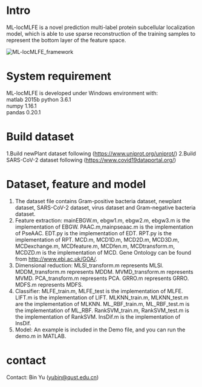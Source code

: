 # Intro  
ML-locMLFE is a novel prediction multi-label protein subcellular localization  model, which is able to use sparse reconstruction of the training samples to represent the bottom layer of the feature space. 

![ML-locMLFE_framework](https://user-images.githubusercontent.com/38091066/140920649-094b9ac1-887b-4e82-8154-75e77b779912.png)



# System requirement  
ML-locMLFE is developed under Windows environment with:  
matlab 2015b
python  3.6.1  
numpy  1.16.1  
pandas  0.20.1   

# Build dataset
1.Build newPlant dataset following (https://www.uniprot.org/uniprot/)
2.Build SARS-CoV-2 dataset following (https://www.covid19dataportal.org/)

# Dataset, feature and model
1. The dataset file contains Gram-positive bacteria dataset, newplant dataset, SARS-CoV-2 dataset, virus dataset and Gram-negative bacteria dataset.
2. Feature extraction: mainEBGW.m, ebgw1.m, ebgw2.m, ebgw3.m  is the implementation of EBGW. PAAC.m,mainpseaac.m is the implementation of PseAAC. EDT.py is the implementation of EDT. RPT.py is the implementation of RPT. MCD.m, MCD1D.m, MCD2D.m, MCD3D.m, MCDexchange.m, MCDfeature.m, MCDfen.m, MCDtransform.m, MCDZD.m is the implementation of MCD. Gene Ontology can be found from http://www.ebi.ac.uk/GOA/.
3. Dimensional reduction: MLSI_transform.m represents MLSI. MDDM_transform.m represents MDDM. MVMD_transform.m represents MVMD. PCA_transform.m represents PCA. GRRO.m represents GRRO. MDFS.m represents MDFS.
4. Classifier: MLFE_train.m, MLFE_test is the implementation of MLFE. LIFT.m is the implementation of LIFT. MLKNN_train.m, MLKNN_test.m are the implementation of MLKNN. ML_RBF_train.m, ML_RBF_test.m is the implementation of ML_RBF. RankSVM_train.m, RankSVM_test.m is the implementation of RankSVM. InsDif.m is the implementation of InsDif.
5. Model: An example is included in the Demo file, and you can run the demo.m in MATLAB.

# contact   
Contact: 
Bin Yu  (yubin@qust.edu.cn)
